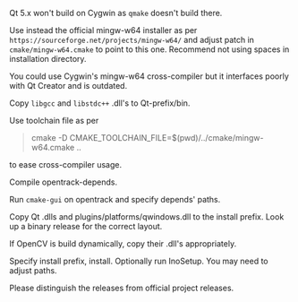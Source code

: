 Qt 5.x won't build on Cygwin as <code>qmake</code> doesn't build there.

Use instead the official mingw-w64 installer as per `https://sourceforge.net/projects/mingw-w64/` and adjust patch in `cmake/mingw-w64.cmake` to point to this one. Recommend not using spaces in installation directory.

You could use Cygwin's mingw-w64 cross-compiler but it interfaces poorly with Qt Creator and is outdated.

Copy `libgcc` and `libstdc++` .dll's to Qt-prefix/bin.

Use toolchain file as per
> cmake -D CMAKE_TOOLCHAIN_FILE=$(pwd)/../cmake/mingw-w64.cmake ..</code>

to ease cross-compiler usage.

Compile opentrack-depends.

Run `cmake-gui` on opentrack and specify depends' paths.

Copy Qt .dlls and plugins/platforms/qwindows.dll to the install prefix. Look up a binary release for the correct layout.

If OpenCV is build dynamically, copy their .dll's appropriately.

Specify install prefix, install. Optionally run InoSetup. You may need to adjust paths.

Please distinguish the releases from official project releases.